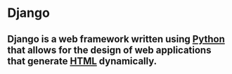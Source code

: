 # Django

## Django is a web framework written using [Python](/wiki/Python) that allows for the design of web applications that generate [HTML](/wiki/HTML) dynamically.
